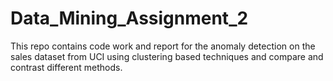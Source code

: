 # Data_Mining_Assignment_2
This repo contains code work and report for the anomaly detection on the sales dataset from UCI using clustering based techniques and compare and contrast different methods.
